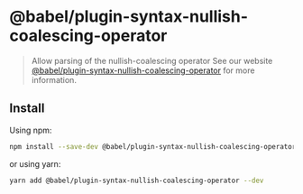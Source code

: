 # @babel/plugin-syntax-nullish-coalescing-operator
> Allow parsing of the nullish-coalescing operator
See our website [@babel/plugin-syntax-nullish-coalescing-operator](https://babeljs.io/docs/en/next/babel-plugin-syntax-nullish-coalescing-operator.html) for more information.
## Install
Using npm:
```sh
npm install --save-dev @babel/plugin-syntax-nullish-coalescing-operator
```
or using yarn:
```sh
yarn add @babel/plugin-syntax-nullish-coalescing-operator --dev
```
